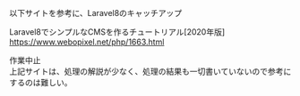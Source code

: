 以下サイトを参考に、Laravel8のキャッチアップ

Laravel8でシンプルなCMSを作るチュートリアル[2020年版]
https://www.webopixel.net/php/1663.html

作業中止  
上記サイトは、処理の解説が少なく、処理の結果も一切書いていないので参考にするのは難しい。
